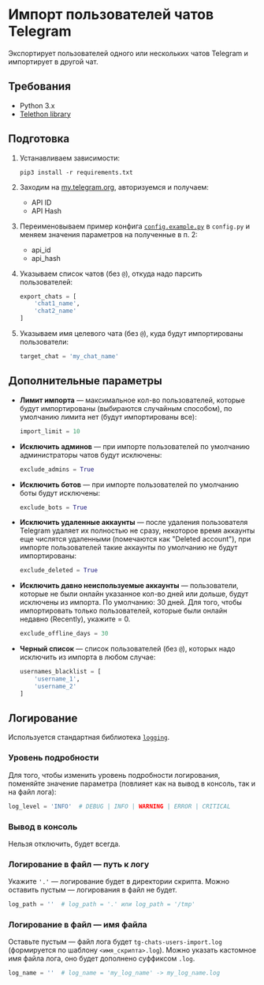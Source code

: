 # Импорт пользователей чатов Telegram

Экспортирует пользователей одного или нескольких чатов Telegram и импортирует в другой чат.


## Требования

* Python 3.x
* [Telethon library](https://github.com/LonamiWebs/Telethon)

## Подготовка

1. Устанавливаем зависимости:
   ```
   pip3 install -r requirements.txt
   ```

2. Заходим на [my.telegram.org](https://my.telegram.org), авторизуемся и получаем: 
   * API ID
   * API Hash

3. Переименовываем пример конфига [`config.example.py`](config.example.py) в `config.py` и меняем значения параметров на полученные в п. 2:

   * api_id
   * api_hash

4. Указываем список чатов (без `@`), откуда надо парсить пользователей:
   ```python
   export_chats = [ 
       'chat1_name',
       'chat2_name'
   ]
   ```

5. Указываем имя целевого чата (без `@`), куда будут импортированы пользователи:
   ```python
   target_chat = 'my_chat_name'
   ```

## Дополнительные параметры

* **Лимит импорта** — максимальное кол-во пользователей, которые будут импортированы (выбираются случайным способом), по умолчанию лимита нет (будут импортированы все):
  ```python
  import_limit = 10
  ```

* **Исключить админов** — при импорте пользователей по умолчанию администраторы чатов будут исключены:
  ```python
  exclude_admins = True
  ```

* **Исключить ботов** — при импорте пользователей по умолчанию боты будут исключены:
  ```python
  exclude_bots = True
  ```

* **Исключить удаленные аккаунты** — после удаления пользователя Telegram удаляет их полностью не сразу, некоторое время аккаунты еще числятся удаленными (помечаются как "Deleted account"), при импорте пользователей такие аккаунты по умолчанию не будут импортированы:
  ```python
  exclude_deleted = True
  ```

* **Исключить давно неиспользуемые аккаунты** — пользователи, которые не были онлайн указанное кол-во дней или дольше, будут исключены из импорта. По умолчанию: 30 дней. Для того, чтобы импортировать только пользователей, которые были онлайн недавно (Recently), укажите = 0.
  ```python
  exclude_offline_days = 30
  ```

* **Черный список** — список пользователей (без `@`), которых надо исключить из импорта в любом случае:
  ```python
  usernames_blacklist = [
      'username_1',
      'username_2'
  ]
  ```

## Логирование

Используется стандартная библиотека [`logging`](https://docs.python.org/3/library/logging.html).

### Уровень подробности

Для того, чтобы изменить уровень подробности логирования, поменяйте значение параметра (повлияет как на вывод в консоль, так и на файл лога):
```python
log_level = 'INFO'  # DEBUG | INFO | WARNING | ERROR | CRITICAL
```

### Вывод в консоль

Нельзя отключить, будет всегда.

### Логирование в файл — путь к логу

Укажите `'.'` — логирование будет в директории скрипта. Можно оставить пустым — логирования в файл не будет.
```python
log_path = ''  # log_path = '.' или log_path = '/tmp'
```

### Логирование в файл — имя файла

Оставьте пустым — файл лога будет `tg-chats-users-import.log` (формируется по шаблону `<имя_скрипта>.log`). Можно указать кастомное имя файла лога, оно будет дополнено суффиксом `.log`.
```python
log_name = ''  # log_name = 'my_log_name' -> my_log_name.log
```